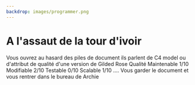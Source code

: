 ```yaml
---
backdrop: images/programmer.png
---
```


# A l'assaut de la tour d'ivoir

Vous ouvrez au hasard des piles de document ils parlent de C4 model ou d'attribut de qualité d'une version de Gilded Rose Qualité 
Maintenable 1/10
Modifiable 2/10
Testable 0/10
Scalable 1/10
....
Vous garder le document et vous rentrer dans le bureau de Archie

<Page url="/assaut-tour-ivoir/131" instructions="" action="Frapper et entrer" condition="none" />
